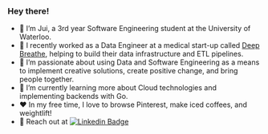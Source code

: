 ### Hey there!

- 👋 I’m Jui, a 3rd year Software Engineering student at the University of Waterloo.
- 🚀 I recently worked as a Data Engineer at a medical start-up called [Deep Breathe](https://www.deepbreathe.ai/), helping to build their data infrastructure and ETL pipelines.
- 🔭 I’m passionate about using Data and Software Engineering as a means to implement creative solutions, create positive change, and bring people together. 
- 🌱 I’m currently learning more about Cloud technologies and implementing backends with Go.
- ❤️ In my free time, I love to browse Pinterest, make iced coffees, and weightlift!
- 💬 Reach out at [![Linkedin Badge](https://img.shields.io/badge/-juishah-blue?style=flat-square&logo=Linkedin&logoColor=white&link=https://www.linkedin.com/in/jui-shah-779513203/)](https://www.linkedin.com/in/jui-shah-779513203/)

<!--
**juishah14/juishah14** is a ✨ _special_ ✨ repository because its `README.md` (this file) appears on your GitHub profile.

Here are some ideas to get you started:

- 🔭 I’m currently working on ...
- 🌱 I’m currently learning ...
- 👯 I’m looking to collaborate on ...
- 🤔 I’m looking for help with ...
- 💬 Ask me about ...
- 📫 How to reach me: ...
- 😄 Pronouns: ...
- ⚡ Fun fact: ...
-->
